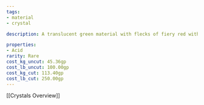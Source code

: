 ```yaml
---
tags:
- material
- crystal

description: A translucent green material with flecks of fiery red within. Touching this manterial causes for it to burn your skin.

properties:
- Acid
rarity: Rare
cost_kg_uncut: 45.36gp
cost_lb_uncut: 100.00gp
cost_kg_cut: 113.40gp
cost_lb_cut: 250.00gp
---
```

[[Crystals Overview]]